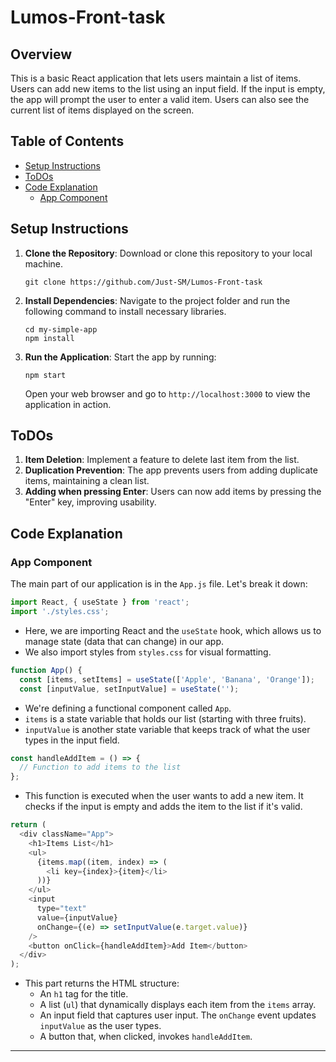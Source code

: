 # Lumos-Front-task

## Overview

This is a basic React application that lets users maintain a list of items. Users can add new items to the list using an input field. If the input is empty, the app will prompt the user to enter a valid item. Users can also see the current list of items displayed on the screen.

## Table of Contents

- [Setup Instructions](#setup-instructions)
- [ToDOs](#todos)
- [Code Explanation](#code-explanation)
  - [App Component](#app-component)

## Setup Instructions

1. **Clone the Repository**: Download or clone this repository to your local machine.
   ```
   git clone https://github.com/Just-SM/Lumos-Front-task
   ```

2. **Install Dependencies**: Navigate to the project folder and run the following command to install necessary libraries.
   ```
   cd my-simple-app
   npm install
   ```

3. **Run the Application**: Start the app by running:
   ```
   npm start
   ```
   Open your web browser and go to `http://localhost:3000` to view the application in action.

## ToDOs

1. **Item Deletion**: Implement a feature to delete last item from the list.
2. **Duplication Prevention**: The app prevents users from adding duplicate items, maintaining a clean list.
3. **Adding when pressing Enter**: Users can now add items by pressing the "Enter" key, improving usability.


## Code Explanation

### App Component

The main part of our application is in the `App.js` file. Let's break it down:

```javascript
import React, { useState } from 'react';
import './styles.css';
```
- Here, we are importing React and the `useState` hook, which allows us to manage state (data that can change) in our app.
- We also import styles from `styles.css` for visual formatting.

```javascript
function App() {
  const [items, setItems] = useState(['Apple', 'Banana', 'Orange']);
  const [inputValue, setInputValue] = useState('');
```
- We're defining a functional component called `App`.
- `items` is a state variable that holds our list (starting with three fruits).
- `inputValue` is another state variable that keeps track of what the user types in the input field.

```javascript
const handleAddItem = () => {
  // Function to add items to the list
};
```
- This function is executed when the user wants to add a new item. It checks if the input is empty and adds the item to the list if it's valid.

```javascript
return (
  <div className="App">
    <h1>Items List</h1>
    <ul>
      {items.map((item, index) => (
        <li key={index}>{item}</li>
      ))}
    </ul>
    <input 
      type="text" 
      value={inputValue}
      onChange={(e) => setInputValue(e.target.value)} 
    />
    <button onClick={handleAddItem}>Add Item</button>
  </div>
);
```
- This part returns the HTML structure:
  - An `h1` tag for the title.
  - A list (`ul`) that dynamically displays each item from the `items` array.
  - An input field that captures user input. The `onChange` event updates `inputValue` as the user types.
  - A button that, when clicked, invokes `handleAddItem`.

---